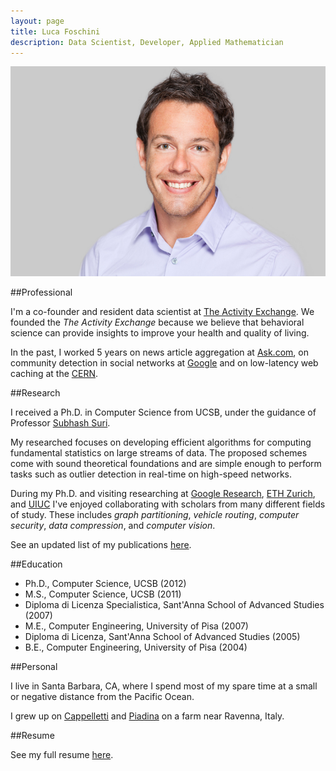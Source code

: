 ```yaml
---
layout: page
title: Luca Foschini
description: Data Scientist, Developer, Applied Mathematician
---
```


![Luca Foschini](/images/headshot@750x500.jpg "Luca Foschini")

##Professional

I'm a co-founder and resident data scientist at [The Activity
Exchange](http://www.theactivityexchange.com/). We founded the *The
Activity Exchange* because we believe that behavioral science can
provide insights to improve your health and quality of living. 

In the past, I worked 5 years on news article aggregation at
[Ask.com](http://www.ask.com), on community detection in social
networks at [Google](www.google.com) and on low-latency web caching at
the [CERN](http://www.cern.ch).

##Research

I received a Ph.D. in Computer Science from UCSB, under the guidance
of Professor [Subhash Suri](http://www.cs.ucsb.edu/~suri).

My researched focuses on developing efficient algorithms for computing
fundamental statistics on large streams of data. 
The proposed schemes come with sound theoretical foundations and are
simple enough to perform tasks such as outlier detection in real-time
on high-speed networks.

During my Ph.D. and visiting researching at [Google
Research](research.google.com), [ETH Zurich](http://www.ethz.ch/), and
[UIUC](http://illinois.edu) I've enjoyed collaborating with
scholars from many different fields of study. These includes *graph
partitioning*, *vehicle routing*, *computer security*, *data
compression*, and *computer vision*. 

See an updated list of my publications [here](publications.html).

##Education

 * Ph.D., Computer Science, UCSB (2012)
 * M.S., Computer Science, UCSB (2011)
 * Diploma di Licenza Specialistica, Sant'Anna School of Advanced Studies (2007)
 * M.E., Computer Engineering, University of Pisa (2007)
 * Diploma di Licenza, Sant'Anna School of Advanced Studies (2005)
 * B.E., Computer Engineering, University of Pisa (2004)
 
##Personal

I live in Santa Barbara, CA, where I spend most of my spare time at a
small or negative distance from the Pacific Ocean. 

I grew up on [Cappelletti](http://www.ciaoitalia.com/seasons/season-2200/episode-2226/cappeletti-in-broth) and [Piadina](en.wikipedia.org/wiki/Piadina) on a farm near Ravenna, Italy. 

##Resume

See my full resume [here](here).

